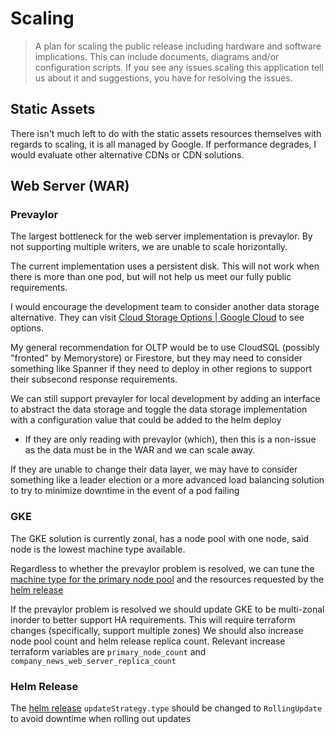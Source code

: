 # Scaling

> A plan for scaling the public release including hardware and software implications. This can include documents, diagrams and/or configuration scripts. If you see any issues scaling this application tell us about it and suggestions, you have for resolving the issues.

## Static Assets

There isn't much left to do with the static assets resources themselves with regards to scaling, it is all managed by Google. If performance degrades, I would evaluate other alternative CDNs or CDN solutions.

## Web Server (WAR)

### Prevaylor
The largest bottleneck for the web server implementation is prevaylor. By not supporting multiple writers, we are unable to scale horizontally.

The current implementation uses a persistent disk. This will not work when there is more than one pod, but will not help us meet our fully public requirements.

I would encourage the development team to consider another data storage alternative. They can visit [Cloud Storage Options | Google Cloud](https://cloud.google.com/products/storage/) to see options. 

My general recommendation for OLTP would be to use CloudSQL (possibly "fronted" by Memorystore) or Firestore, but they may need to consider something like Spanner if they need to deploy in other regions to support their subsecond response requirements.

We can still support prevayler for local development by adding an interface to abstract the data storage and toggle the data storage implementation with a configuration value that could be added to the helm deploy

* If they are only reading with prevaylor (which), then this is a non-issue as the data must be in the WAR and we can scale away.

If they are unable to change their data layer, we may have to consider something like a leader election or a more advanced load balancing solution to try to minimize downtime in the event of a pod failing

### GKE

The GKE solution is currently zonal, has a node pool with one node, said node is the lowest machine type available.

Regardless to whether the prevaylor problem is resolved, we can tune the [machine type for the primary node pool](../terraform/variables.tf) and the resources requested by the [helm release](../terraform/modules/company_news/web_server.tf)

If the prevaylor problem is resolved we should update GKE to be multi-zonal inorder to better support HA requirements. This will require terraform changes (specifically, support multiple zones) We should also increase node pool count and helm release replica count. Relevant increase terraform variables are `primary_node_count` and `company_news_web_server_replica_count`

### Helm Release

The [helm release](../terraform/modules/company_news/web_server.tf) `updateStrategy.type` should be changed to `RollingUpdate` to avoid downtime when rolling out updates

